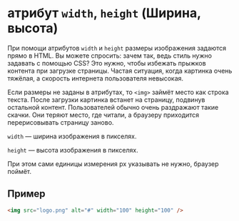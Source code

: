 # атрибут `width`, `height` (Ширина, высота)

При помощи атрибутов `width` и `height` размеры изображения задаются прямо в HTML. Вы можете спросить: зачем так, ведь стиль нужно задавать с помощью CSS? Это нужно, чтобы избежать прыжков контента при загрузке страницы. Частая ситуация, когда картинка очень тяжёлая, а скорость интернета пользователя невысокая.

Если размеры не заданы в атрибутах, то `<img>` займёт место как строка текста. После загрузки картинка встанет на страницу, подвинув остальной контент. Пользователей обычно очень раздражают такие скачки. Они теряют место, где читали, а браузеру приходится перерисовывать страницу заново.

`width` — ширина изображения в пикселях.

`height` — высота изображения в пикселях.

При этом сами единицы измерения px указывать не нужно, браузер поймёт.

## Пример

```html
<img src="logo.png" alt="#" width="100" height="100" />
```
